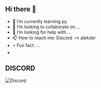 ## Hi there 👋

- 🌱 I’m currently learning py.
- 👯 I’m looking to collaborate on ...
- 🤔 I’m looking for help with ...
- 📫 How to reach me: Discord --> alekxbr
- ⚡ Fun fact: ...
-
## DISCORD
 ![Discord](https://img.shields.io/badge/discord-3670A0?style=for-the-badge&logo=discord&logoColor=%23FFFFFF)             
